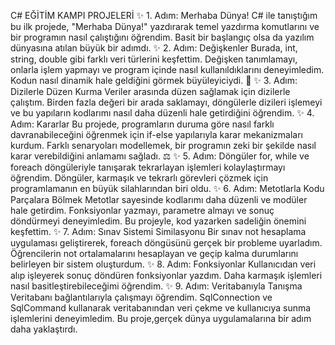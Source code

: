 C# EĞİTİM KAMPI PROJELERİ
✨ 1. Adım: Merhaba Dünya!
C# ile tanıştığım bu ilk projede, "Merhaba Dünya!" yazdırarak temel yazdırma komutlarını ve bir programın nasıl çalıştığını öğrendim. Basit bir başlangıç olsa da yazılım dünyasına atılan büyük bir adımdı.
✨ 2. Adım: Değişkenler
Burada, int, string, double gibi farklı veri türlerini keşfettim. Değişken tanımlamayı, onlarla işlem yapmayı ve program içinde nasıl kullanıldıklarını deneyimledim. Kodun nasıl dinamik hale geldiğini görmek büyüleyiciydi. 🔢
✨ 3. Adım: Dizilerle Düzen Kurma
Veriler arasında düzen sağlamak için dizilerle çalıştım. Birden fazla değeri bir arada saklamayı, döngülerle dizileri işlemeyi ve bu yapıların kodlarımı nasıl daha düzenli hale getirdiğini öğrendim.
✨ 4. Adım: Kararlar
Bu projede, programların duruma göre nasıl farklı davranabileceğini öğrenmek için if-else yapılarıyla karar mekanizmaları kurdum. Farklı senaryoları modellemek, bir programın zeki bir şekilde nasıl karar verebildiğini anlamamı sağladı. ⚖️
✨ 5. Adım: Döngüler
for, while ve foreach döngüleriyle tanışarak tekrarlayan işlemleri kolaylaştırmayı öğrendim. Döngüler, karmaşık ve tekrarlı görevleri çözmek için programlamanın en büyük silahlarından biri oldu.
✨ 6. Adım: Metotlarla Kodu Parçalara Bölmek
Metotlar sayesinde kodlarımı daha düzenli ve modüler hale getirdim. Fonksiyonlar yazmayı, parametre almayı ve sonuç döndürmeyi deneyimledim. Bu projeyle, kod yazarken sadeliğin önemini keşfettim.
✨ 7. Adım: Sınav Sistemi Similasyonu
Bir sınav not hesaplama uygulaması geliştirerek, foreach döngüsünü gerçek bir probleme uyarladım. Öğrencilerin not ortalamalarını hesaplayan ve geçip kalma durumlarını belirleyen bir sistem oluşturdum.
✨ 8. Adım: Fonksiyonlar
Kullanıcıdan veri alıp işleyerek sonuç döndüren fonksiyonlar yazdım. Daha karmaşık işlemleri nasıl basitleştirebileceğimi öğrendim. 
✨ 9. Adım: Veritabanıyla Tanışma
Veritabanı bağlantılarıyla çalışmayı öğrendim. SqlConnection ve SqlCommand kullanarak veritabanından veri çekme ve kullanıcıya sunma işlemlerini deneyimledim. Bu proje,gerçek dünya uygulamalarına bir adım daha yaklaştırdı.
